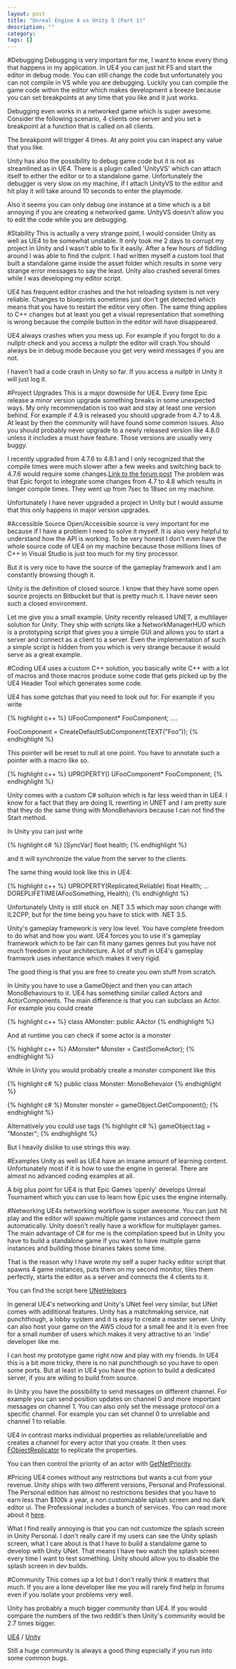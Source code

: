```yaml
---
layout: post
title: "Unreal Engine 4 vs Unity 5 (Part 1)"
description: ""
category:
tags: []
---
```


#Debugging
Debugging is very important for me, I want to know every thing that happens in my application.
In UE4 you can just hit F5 and start the editor in debug mode. You can still change the code but unfortunately you can not compile in VS while you are debugging. Luckily you can compile the game code within the editor which makes development a breeze because you can set breakpoints at any time that you like and it just works.

Debugging even works in a networked game which is super awesome. Consider the following scenario, 4 clients one server and you set a breakpoint at a function that is called on all clients.

The breakpoint will trigger 4 times. At any point you can inspect any value that you like.

Unity has also the possibility to debug game code but it is not as streamlined as in UE4. There is a plugin called 'UnityVS' which can attach itself to either the editor or to a standalone game. Unfortunately the debugger is very slow on my machine, if I attach UnityVS to the editor and hit play it will take around 10 seconds to enter the playmode.

Also it seems you can only debug one instance at a time which is a bit annoying if you are creating a networked game. UnityVS doesn't allow you to edit the code while you are debugging.

#Stability
This is actually a very strange point, I would consider Unity as well as UE4 to be somewhat unstable. It only took me 2 days to corrupt my project in Unity and I wasn't able to fix it easily. After a few hours of fiddling around I was able to find the culprit. I had written myself a custom tool that built a standalone game inside the asset folder which results in some very strange error messages to say the least.
Unity also crashed several times while I was developing my editor script.

UE4 has frequent editor crashes and the hot reloading system is not very reliable. Changes to blueprints sometimes just don't get detected which means that you have to restart the editor very often. The same thing applies to C++ changes but at least you get a visual representation that something is wrong because the compile button in the editor will have disappeared.

UE4 always crashes when you mess up. For example if you forgot to do a nullptr check and you access a nullptr the editor will crash.You should always be in debug mode because you get very weird messages if you are not.

I haven't had a code crash in Unity so far. If you access a nullptr in Unity it will just log it.

#Project Upgrades
This is a major downside for UE4. Every time Epic release a minor version upgrade something breaks in some unexpected ways. My only recommendation is too wait and stay at least one version behind. For example if 4.9 is released you should upgrade from 4.7 to 4.8. At least by then the community will have found some common issues. Also you should probably never upgrade to a newly released version like 4.8.0 unless it includes a must have feature. Those versions are usually very
buggy.

I recently upgraded from 4.7.6 to 4.8.1 and I only recognized that the compile times were much slower after a few weeks and switching back to 4.7.6 would require some changes.[Link to the forum post](https://forums.unrealengine.com/showthread.php?75217-Slower-build-times-in-4-8)
The problem was that Epic forgot to integrate some changes from 4.7 to 4.8 which results in longer compile times. They went up from 7sec to 18sec on my machine.

Unfortunately I have never upgraded a project in Unity but I would assume that this only happens in major version upgrades.

#Accessible Source
Open/Accessible source is very important for me because if I have a problem I need to solve it myself. It is also very helpful to understand how the API is working. To be very honest I don't even have the whole source code of UE4 on my machine because those millions lines of C++ in Visual Studio is just too much for my tiny processor.

But it is very nice to have the source of the gameplay framework and I am constantly browsing though it.

Unity is the definition of closed source. I know that they have some open source projects on Bitbucket but that is pretty much it. I have never seen such a closed environment.

Let me give you a small example. Unity recently released UNET, a multilayer solution for Unity. They ship with scripts like a NetworkManagerHUD which is a prototyping script that gives you a simple GUI and allows you to start a server and connect as a client to a server. Even the implementation of such a simple script is hidden from you which is very strange because it would serve as a great example.

#Coding
UE4 uses a custom C++ solution, you basically write C++ with a lot of macros and those macros produce some code that gets picked up by the UE4 Header Tool which generates some code.

UE4 has some gotchas that you need to look out for. For example if you write

{% highlight c++ %}
UFooComponent* FooComponent;
....

FooComponent = CreateDefaultSubComponent(TEXT("Foo"));
{% endhighlight %}

This pointer will be reset to null at one point. You have to annotate such a pointer with a macro like so.

{% highlight c++ %}
UPROPERTY()
UFooComponent* FooComponent;
{% endhighlight %}

Unity comes with a custom C# soltuion which is far less weird than in UE4. I know for a fact that they are doing IL rewriting in UNET and I am pretty sure that they do the same thing with MonoBehaviors because I can not find the Start method.

In Unity you can just write

{% highlight c# %}
[SyncVar]
float health;
{% endhighlight %}

and it will synchronize the value from the server to the clients.

The same thing would look like this in UE4:

{% highlight c++ %}
UPROPERTY(Replicated,Reliable)
float Health;
...
DOREPLIFETIME(AFooSomething, Health);
{% endhighlight %}

Unfortunately Unity is still stuck on .NET 3.5 which may soon change with IL2CPP, but for the time being you have to stick with .NET 3.5.

Unity's gameplay framework is very low level. You have complete freedom to do what and how you want. UE4 forces you to use it's gameplay framework which to be fair can fit many games genres but you have not much freedom in your architecture. A lot of stuff in UE4's gameplay framwork uses inheritance which makes it very rigid.

The good thing is that you are free to create you own stuff from scratch.

In Unity you have to use a GameObject and then you can attach MonoBehaviours to it. UE4 has something similar called Actors and ActorComponents. The main difference is that you can subclass an Actor. For example you could create 

{% highlight c++ %}
  class AMonster: public AActor
{% endhighlight %}

And at runtime you can check if some actor is a monster

{% highlight c++ %}
  AMonster* Monster = Cast<AMonster>(SomeActor);
{% endhighlight %}

While in Unity you would probably create a monster component like this

{% highlight c# %}
public class Monster: MonoBehevaior
{% endhighlight %}


{% highlight c# %}
Monster monster = gameObject.GetComponent<Monster>();
{% endhighlight %}

Alternatively you could use tags 
{% highlight c# %}
gameObject.tag = "Monster";
{% endhighlight %}

But I heavily dislike to use strings this way.

#Examples
Unity as well as UE4 have an insane amount of learning content. Unfortunately most if it is how to use the engine in general. There are almost no advanced coding examples at all.

A big plus point for UE4 is that Epic Games 'openly' develops Unreal Tournament which you can use to learn how Epic uses the engine internally.

#Networking
UE4s networking workflow is super awesome. You can just hit play and the editor will spawn multiple game instances and connect them automatically. Unity doesn't really have a workflow for multiplayer games. The main advantage of C# for me is the compilation speed but in Unity you have to build a standalone game if you want to have multiple game instances and building those binaries takes some time.

That is the reason why I have wrote my self a super hacky editor script that spawns 4 game instances, puts them on my second monitor, tiles them perfectly, starts the editor as a server and connects the 4 clients to it.

You can find the script here [UNetHelpers](https://github.com/MaikKlein/UNetHelpers)

In general UE4's networking and Unity's UNet feel very similar, but UNet comes with additional features. Unity has a matchmaking service, nat punchthough, a lobby system and it is easy to create a master server. Unity can also host your game on the AWS cloud for a small fee and it is even free for a small number of users which makes it very attractive to an 'indie' developer like me. 

I can host my prototype game right now and play with my friends. In UE4 this is a bit more tricky, there is no nat punchthough so you have to open some ports. But at least in UE4 you have the option to build a dedicated server, if you are willing to build from source.

In Unity you have the possibility to send messages on different channel. For example you can send position updates on channel 0 and more important messages on channel 1. You can also only set the message protocol on a specific channel. For example you can set channel 0 to unreliable and channel 1 to reliable. 

UE4 in contrast marks individual properties as reliable/unreliable and creates a channel for every actor that you create. It then uses [FObjectReplicator](https://docs.unrealengine.com/latest/INT/API/Runtime/Engine/Net/FObjectReplicator/index.html) to replicate the properties.

You can then control the priority of an actor with [GetNetPriority](https://docs.unrealengine.com/latest/INT/API/Runtime/Engine/GameFramework/AActor/GetNetPriority/2/index.html).

#Pricing 
UE4 comes without any restrictions but wants a cut from your revenue. Unity ships with two different versions, Personal and Professional. The Personal edition has almost no restrictions besides that you have to earn less than $100k a year, a non customizable splash screen and no dark editor ui. The Professional includes a bunch of services. You can read more about it [here](https://unity3d.com/get-unity).

What I find really annoying is that you can not customize the splash screen in Unity Personal. I don't really care if my users can see the Unity splash screen, what I care about is that I have to build a standalone game to develop with Unity UNet. That means I have two watch the splash screen every time I want to test something. Unity should allow you to disable the splash screen in dev builds.

#Community
This comes up a lot but I don't really think it matters that much. If you are a lone developer like me you will rarely find help in forums even if you isolate your problems very well.

Unity has probably a much bigger community than UE4. If you would compare the numbers of the two reddit's then Unity's community would be 2.7 times bigger.

[UE4](https://www.reddit.com/r/unrealengine) / [Unity](https://www.reddit.com/r/unity3d)

Still a huge community is always a good thing especially if you run into some common bugs.


